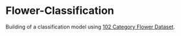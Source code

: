 # Flower-Classification
Building of a classification model using <a href="https://www.robots.ox.ac.uk/~vgg/data/flowers/102">102 Category Flower Dataset</a>.
